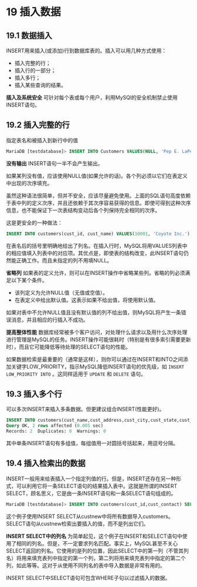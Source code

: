 # 19 插入数据

## 19.1 数据插入

INSERT用来插入(或添加)行到数据库表的。插入可以用几种方式使用：
* 插入完整的行；
* 插入行的一部分；
* 插入多行；
* 插入某些查询的结果。

**插入及系统安全** 可针对每个表或每个用户，利用MySQl的安全机制禁止使用INSERT语句。

## 19.2 插入完整的行

指定表名和被插入到新行中的值

```SQL
MariaDB [testdatabase]> INSERT INTO Customers VALUES(NULL, 'Pep E. LaPew', '100 Main Street', 'Los Angeles', 'CA', '90046', 'USA', NULL, NULL);
```

**没有输出** INSERT语句一半不会产生输出。

如果某列没有值，应该使用NULL值(如果允许的话)。各个列必须以它们在表定义中出现的次序填充。

虽然这种语法很简单，但并不安全，应该尽量避免使用。上面的SQL语句高度依赖于表中列的定义次序，并且还依赖于其次序容易获得的信息。即使可得到这种次序信息，也不能保证下一次表结构变动后各个列保持完全相同的次序。

这是更安全的一种做法：

```SQL
INSERT INTO customers(cust_id, cust_name) VALUES(10001, 'Coyote Inc.');
```

在表名后的括号里明确地给出了列名。在插入行时，MySQL将用VALUES列表中的相应值填入列表中的对应项。其优点是，即使表的结构改变，此INSERT语句仍然能正确工作。而且未指定的列不用填NULL。

**省略列** 如果表的定义允许，则可以在INSERT操作中省略某些列。省略的列必须满足以下某个条件。
* 该列定义为允许NULL值（无值或空值）。
* 在表定义中给出默认值。这表示如果不给出值，将使用默认值。 

如果对表中不允许NULL值且没有默认值的列不给出值，则MySQL将产生一条错误消息，并且相应的行插入不成功。

**提高整体性能** 数据库经常被多个客户访问，对处理什么请求以及用什么次序处理进行管理是MySQL的任务。INSERT操作可能很耗时（特别是有很多索引需要更新时），而且它可能降低等待处理的SELECT语句的性能。

如果数据检索是最重要的（通常是这样），则你可以通过在INSERT和INTO之间添加关键字LOW_PRIORITY，指示MySQL降低INSERT语句的优先级，如 `INSERT LOW_PRIORITY INTO` 。这同样适用于 `UPDATE` 和 `DELETE` 语句。

## 19.3 插入多个行

可以多次INSERT来插入多条数据。但更建议组合INSERT(性能更好)。

```SQL
INSERT INTO customers(cust_name,cust_address,cust_city,cust_state,cust_zip,cust_country) VALUES('Pep E. LaPew','100 Main Street','Los Angeles','CA','90046','USA'),('M. Martian','42 Galaxy Way','New York','NY','11213','USA');
Query OK, 2 rows affected (0.005 sec)
Records: 2  Duplicates: 0  Warnings: 0
```

其中单条INSERT语句有多组值，每组值用一对圆括号括起来，用逗号分隔。

## 19.4 插入检索出的数据

INSERT一般用来给表插入一个指定列值的行。但是，INSERT还存在另一种形式，可以利用它将一条SELECT语句的结果插入表中。这就是所谓的INSERT SELECT，顾名思义，它是由一条INSERT语句和一条SELECT语句组成的。

```SQL
MariaDB [testdatabase]> INSERT INTO customers(cust_id,cust_contact) SELECT cust_id,cust_contact FROM custnew;
```

这个例子使用INSERT SELECT从custnew中将所有数据导入customers。SELECT语句从custnew检索出要插入的值，而不是列出它们。

**INSERT SELECT中的列名** 为简单起见，这个例子在INSERT和SELECT语句中使用了相同的列名。但是，不一定要求列名匹配。事实上，MySQL甚至不关心SELECT返回的列名。它使用的是列的位置，因此SELECT中的第一列（不管其列名）将用来填充表列中指定的第一个列，第二列将用来填充表列中指定的第二个列，如此等等。这对于从使用不同列名的表中导入数据是非常有用的。

INSERT SELECT中SELECT语句可包含WHERE子句以过滤插入的数据。



